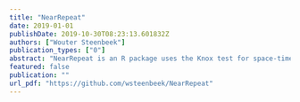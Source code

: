 ```yaml
---
title: "NearRepeat"
date: 2019-01-01
publishDate: 2019-10-30T08:23:13.601832Z
authors: ["Wouter Steenbeek"]
publication_types: ["0"]
abstract: "NearRepeat is an R package uses the Knox test for space-time clustering to quantify the spatio-temporal association between events. In criminology, this test has been used to identify people and locations that are at disproportionate risk of victimization. Of interest is often not only the ‘same repeat’ victims (people or locations that after a first crime event, are targeted again within a short period thereafter), but also the ‘near repeat’ victims: nearby people or locations that are victimized within a short period after the first crime."
featured: false
publication: ""
url_pdf: "https://github.com/wsteenbeek/NearRepeat"
---
```


